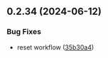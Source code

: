 ## 0.2.34 (2024-06-12)


### Bug Fixes

* reset workflow ([35b30a4](https://github.com/tiavina-mika/check-password-complexity/commit/35b30a4814ada768145feb02675620aae0e9ea51))



